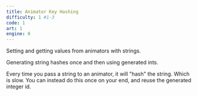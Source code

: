 ```yaml
---
title: Animator Key Hashing
difficulty: 1 #1-3
code: 1
art: 1
engine: 0
---
```

<!--instead-of-->
Setting and getting values from animators with strings.
<!--try-->
Generating string hashes once and then using generated ints.
<!--because-->
Every time you pass a string to an animator, it will "hash" the string. Which is slow. You can instead do this once on your end, and reuse the generated integer id.